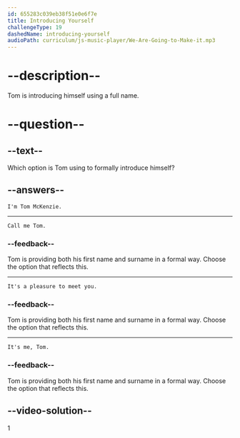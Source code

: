 ```yaml
---
id: 655283c039eb38f51e0e6f7e
title: Introducing Yourself
challengeType: 19
dashedName: introducing-yourself
audioPath: curriculum/js-music-player/We-Are-Going-to-Make-it.mp3
---
```


# --description--

Tom is introducing himself using a full name.

# --question--

## --text--

Which option is Tom using to formally introduce himself?

## --answers--

`I'm Tom McKenzie.`

***

`Call me Tom.`

### --feedback--

Tom is providing both his first name and surname in a formal way. Choose the option that reflects this.

***

`It's a pleasure to meet you.`

### --feedback--

Tom is providing both his first name and surname in a formal way. Choose the option that reflects this.

***

`It's me, Tom.`

### --feedback--

Tom is providing both his first name and surname in a formal way. Choose the option that reflects this.

## --video-solution--

1
